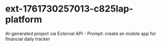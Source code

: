 # ext-1761730257013-c825lap-platform
AI-generated project via External API - Prompt: create an mobile app for financial daily tracker
